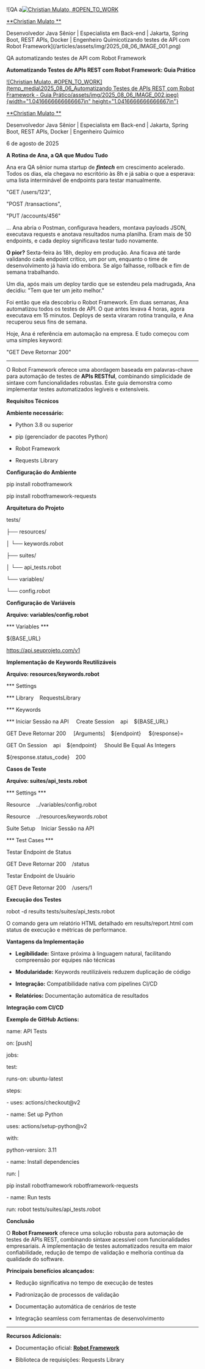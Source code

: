 ![QA a[![Christian Mulato, #OPEN_TO_WORK](/articles/assets/img/2025_08_06_IMAGE_002.jpeg)](https://www.linkedin.com/in/chmulato/)

[**Christian Mulato **](https://www.linkedin.com/in/chmulato/)

Desenvolvedor Java Sênior \| Especialista em Back-end \| Jakarta, Spring Boot, REST APIs, Docker \| Engenheiro Químicotizando testes de API com Robot Framework](/articles/assets/img/2025_08_06_IMAGE_001.png)

QA automatizando testes de API com Robot Framework

**Automatizando Testes de APIs REST com Robot Framework: Guia Prático**

[![Christian Mulato, #OPEN_TO_WORK](temp_media\2025_08_06_Automatizando Testes de APIs REST com Robot Framework - Guia Prático/assets/img/2025_08_06_IMAGE_002.jpeg){width="1.0416666666666667in" height="1.0416666666666667in"}](https://www.linkedin.com/in/chmulato/)

[**Christian Mulato **](https://www.linkedin.com/in/chmulato/)

Desenvolvedor Java Sênior \| Especialista em Back-end \| Jakarta, Spring Boot, REST APIs, Docker \| Engenheiro Químico

6 de agosto de 2025

**A Rotina de Ana, a QA que Mudou Tudo**

Ana era QA sênior numa startup de ***fintech*** em crescimento acelerado. Todos os dias, ela chegava no escritório às 8h e já sabia o que a esperava: uma lista interminável de endpoints para testar manualmente.

"GET /users/123",

"POST /transactions",

"PUT /accounts/456"

... Ana abria o Postman, configurava headers, montava payloads JSON, executava requests e anotava resultados numa planilha. Eram mais de 50 endpoints, e cada deploy significava testar tudo novamente.

**O pior?** Sexta-feira às 18h, deploy em produção. Ana ficava até tarde validando cada endpoint crítico, um por um, enquanto o time de desenvolvimento já havia ido embora. Se algo falhasse, rollback e fim de semana trabalhando.

Um dia, após mais um deploy tardio que se estendeu pela madrugada, Ana decidiu: "Tem que ter um jeito melhor."

Foi então que ela descobriu o Robot Framework. Em duas semanas, Ana automatizou todos os testes de API. O que antes levava 4 horas, agora executava em 15 minutos. Deploys de sexta viraram rotina tranquila, e Ana recuperou seus fins de semana.

Hoje, Ana é referência em automação na empresa. E tudo começou com uma simples keyword:

"GET Deve Retornar 200"

------------------------------------------------------------------------

O Robot Framework oferece uma abordagem baseada em palavras-chave para automação de testes de **APIs RESTful**, combinando simplicidade de sintaxe com funcionalidades robustas. Este guia demonstra como implementar testes automatizados legíveis e extensíveis.

**Requisitos Técnicos**

**Ambiente necessário:**

- Python 3.8 ou superior

- pip (gerenciador de pacotes Python)

- Robot Framework

- Requests Library

**Configuração do Ambiente**

pip install robotframework

pip install robotframework-requests

**Arquitetura do Projeto**

tests/

├── resources/

│ └── keywords.robot

├── suites/

│ └── api_tests.robot

└── variables/

└── config.robot

**Configuração de Variáveis**

**Arquivo: variables/config.robot**

\*\*\* Variables \*\*\*

\${BASE_URL}

https://api.seuprojeto.com/v1

**Implementação de Keywords Reutilizáveis**

**Arquivo: resources/keywords.robot**

\*\*\* Settings

\*\*\* Library    RequestsLibrary

\*\*\* Keywords

\*\*\* Iniciar Sessão na API     Create Session    api    \${BASE_URL}

GET Deve Retornar 200     \[Arguments\]    \${endpoint}     \${response}=   

GET On Session    api    \${endpoint}     Should Be Equal As Integers   

\${response.status_code}    200

**Casos de Teste**

**Arquivo: suites/api_tests.robot**

\*\*\* Settings \*\*\*

Resource    ../variables/config.robot

Resource    ../resources/keywords.robot

Suite Setup    Iniciar Sessão na API

\*\*\* Test Cases \*\*\*

Testar Endpoint de Status

GET Deve Retornar 200    /status

Testar Endpoint de Usuário

GET Deve Retornar 200    /users/1

**Execução dos Testes**

robot -d results tests/suites/api_tests.robot

O comando gera um relatório HTML detalhado em results/report.html com status de execução e métricas de performance.

**Vantagens da Implementação**

- **Legibilidade:** Sintaxe próxima à linguagem natural, facilitando compreensão por equipes não técnicas

- **Modularidade:** Keywords reutilizáveis reduzem duplicação de código

- **Integração:** Compatibilidade nativa com pipelines CI/CD

- **Relatórios:** Documentação automática de resultados

**Integração com CI/CD**

**Exemplo de GitHub Actions:**

name: API Tests

on: \[push\]

jobs:

test:

runs-on: ubuntu-latest

steps:

\- uses: actions/checkout@v2

\- name: Set up Python

uses: actions/setup-python@v2

with:

python-version: 3.11

\- name: Install dependencies

run: \|

pip install robotframework robotframework-requests

\- name: Run tests

run: robot tests/suites/api_tests.robot

**Conclusão**

O **Robot Framework** oferece uma solução robusta para automação de testes de APIs REST, combinando sintaxe acessível com funcionalidades empresariais. A implementação de testes automatizados resulta em maior confiabilidade, redução de tempo de validação e melhoria contínua da qualidade do software.

**Principais benefícios alcançados:**

- Redução significativa no tempo de execução de testes

- Padronização de processos de validação

- Documentação automática de cenários de teste

- Integração seamless com ferramentas de desenvolvimento

------------------------------------------------------------------------

**Recursos Adicionais:**

- Documentação oficial: [**Robot Framework**](https://robotframework.org/)

- Biblioteca de requisições: Requests Library
